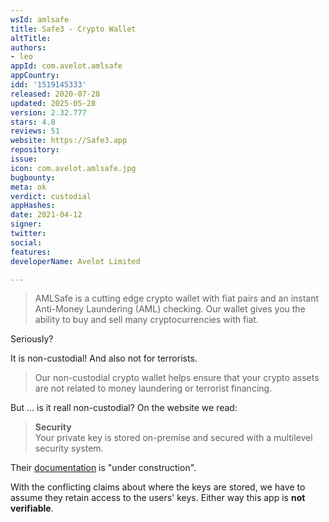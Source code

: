 ```yaml
---
wsId: amlsafe
title: Safe3 - Crypto Wallet
altTitle: 
authors:
- leo
appId: com.avelot.amlsafe
appCountry: 
idd: '1519145333'
released: 2020-07-28
updated: 2025-05-28
version: 2.32.777
stars: 4.8
reviews: 51
website: https://Safe3.app
repository: 
issue: 
icon: com.avelot.amlsafe.jpg
bugbounty: 
meta: ok
verdict: custodial
appHashes: 
date: 2021-04-12
signer: 
twitter: 
social: 
features: 
developerName: Avelot Limited

---
```


> AMLSafe is a cutting edge crypto wallet with fiat pairs and an instant
  Anti-Money Laundering (AML) checking. Our wallet gives you the ability to buy
  and sell many cryptocurrencies with fiat.

Seriously?

It is non-custodial! And also not for terrorists.

> Our non-custodial crypto wallet helps ensure that your crypto assets are not
  related to money laundering or terrorist financing.

But ... is it reall non-custodial? On the website we read:

> **Security**<br>
  Your private key is stored on-premise and secured with a multilevel security
  system.

Their [documentation](https://amlsafe.io/en/documentation/) is "under
construction".

With the conflicting claims about where the keys are stored, we have to assume
they retain access to the users' keys. Either way this app is **not verifiable**.
